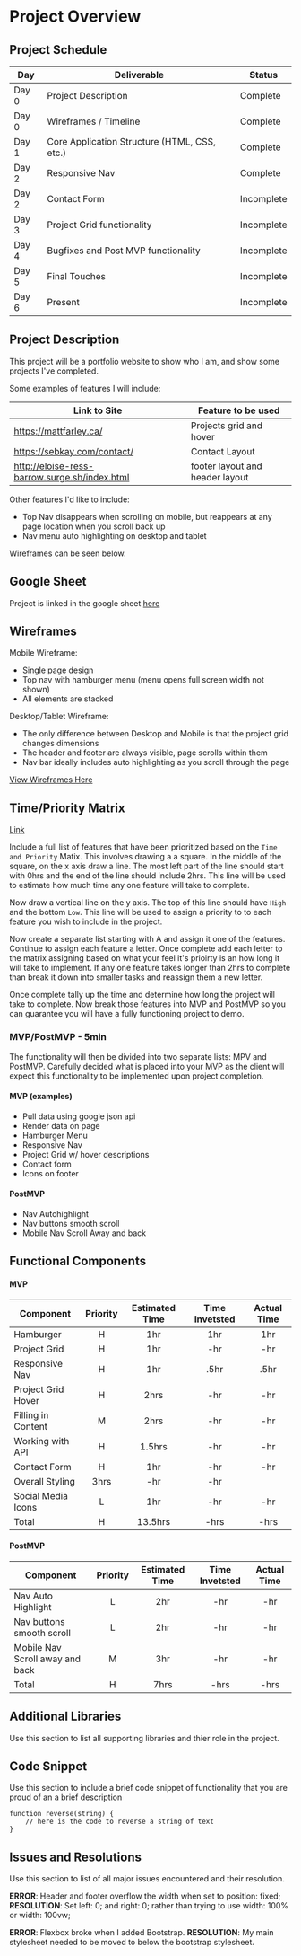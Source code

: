 # Project Overview

## Project Schedule


|  Day | Deliverable | Status
|---|---| ---|
|Day 0| Project Description | Complete
|Day 0| Wireframes / Timeline | Complete
|Day 1| Core Application Structure (HTML, CSS, etc.) | Complete
|Day 2| Responsive Nav | Complete
|Day 2| Contact Form | Incomplete
|Day 3| Project Grid functionality | Incomplete
|Day 4| Bugfixes and Post MVP functionality | Incomplete
|Day 5| Final Touches | Incomplete
|Day 6| Present | Incomplete


## Project Description

This project will be a portfolio website to show who I am, and show some projects I've completed.

Some examples of features I will include:

| Link to Site | Feature to be used 
|---|---|
https://mattfarley.ca/ | Projects grid and hover
https://sebkay.com/contact/ | Contact Layout
http://eloise-ress-barrow.surge.sh/index.html | footer layout and header layout


Other features I'd like to include:

- Top Nav disappears when scrolling on mobile, but reappears at any page location when you scroll back up
- Nav menu auto highlighting on desktop and tablet

Wireframes can be seen below.

## Google Sheet

Project is linked in the google sheet [here](https://docs.google.com/spreadsheets/d/1UnhpYCWFX9LxGuhoe5E1K74271K-VAcVojIuR0XM57A/edit#gid=0)

## Wireframes

Mobile Wireframe:

- Single page design
- Top nav with hamburger menu (menu opens full screen width not shown)
- All elements are stacked

Desktop/Tablet Wireframe:

- The only difference between Desktop and Mobile is that the project grid changes dimensions
- The header and footer are always visible, page scrolls within them
- Nav bar ideally includes auto highlighting as you scroll through the page

[View Wireframes Here](https://res.cloudinary.com/blewin1/image/upload/v1591621057/Wireframes/portfolio-wireframes_t7q7dc.jpg)


## Time/Priority Matrix 

[Link]()

Include a full list of features that have been prioritized based on the `Time and Priority` Matix.  This involves drawing a a square.  In the middle of the square, on the x axis draw a line.  The most left part of the line should start with 0hrs and the end of the line should include 2hrs.  This line will be used to estimate how much time any one feature will take to complete. 

Now draw a vertical line on the y axis.  The top of this line should have `High` and the bottom `Low`.  This line will be used to assign a priority to to each feature you wish to include in the project.  

Now create a separate list starting with A and assign it one of the features.  Continue to assign each feature a letter.  Once complete add each letter to the matrix assigning based on what your feel it's prioirty is an how long it will take to implement. If any one feature takes longer than 2hrs to complete than break it down into smaller tasks and reassign them a new letter. 

Once complete tally up the time and determine how long the project will take to complete. Now break those features into MVP and PostMVP so you can guarantee you will have a fully functioning project to demo. 

### MVP/PostMVP - 5min

The functionality will then be divided into two separate lists: MPV and PostMVP.  Carefully decided what is placed into your MVP as the client will expect this functionality to be implemented upon project completion.  

#### MVP (examples)

- Pull data using google json api
- Render data on page 
- Hamburger Menu
- Responsive Nav
- Project Grid w/ hover descriptions
- Contact form
- Icons on footer

#### PostMVP 

- Nav Autohighlight
- Nav buttons smooth scroll
- Mobile Nav Scroll Away and back

## Functional Components

#### MVP
| Component | Priority | Estimated Time | Time Invetsted | Actual Time |
| --- | :---: |  :---: | :---: | :---: |
| Hamburger | H | 1hr | 1hr | 1hr|
| Project Grid | H | 1hr | -hr | -hr |
| Responsive Nav | H | 1hr | .5hr | .5hr|
| Project Grid Hover | H | 2hrs| -hr | -hr |
| Filling in Content | M | 2hrs | -hr | -hr|
| Working with API | H | 1.5hrs| -hr | -hr |
| Contact Form | H | 1hr | -hr | -hr|
| Overall Styling | 3hrs | -hr | -hr |
| Social Media Icons | L | 1hr | -hr | -hr|
| Total | H | 13.5hrs| -hrs | -hrs |

#### PostMVP
| Component | Priority | Estimated Time | Time Invetsted | Actual Time |
| --- | :---: |  :---: | :---: | :---: |
| Nav Auto Highlight | L | 2hr | -hr | -hr|
| Nav buttons smooth scroll | L | 2hr | -hr | -hr|
| Mobile Nav Scroll away and back | M | 3hr | -hr | -hr|
| Total | H | 7hrs| -hrs | -hrs |

## Additional Libraries
 Use this section to list all supporting libraries and thier role in the project. 

## Code Snippet

Use this section to include a brief code snippet of functionality that you are proud of an a brief description  

```
function reverse(string) {
	// here is the code to reverse a string of text
}
```

## Issues and Resolutions
 Use this section to list of all major issues encountered and their resolution.


**ERROR**: Header and footer overflow the width when set to position: fixed;          
**RESOLUTION**: Set left: 0; and right: 0; rather than trying to use width: 100% or width: 100vw;


**ERROR**: Flexbox broke when I added Bootstrap.
**RESOLUTION**: My main stylesheet needed to be moved to below the bootstrap stylesheet.